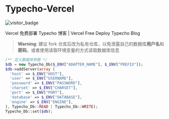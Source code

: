 # Typecho-Vercel

![visitor_badge](https://visitor-badge.imlete.cn/?id=github.Lete114.Vercel-Typecho)


Vercel 免费部署 Typecho 博客 | Vercel Free Deploy Typecho Blog

> **Warning**: 建议 fork 仓库后改为私有仓库，以免泄露自己的数据库**用户名**和**密码**，或者使用读取环境变量的方式读取数据库信息


```php
/** 定义数据库参数 */
$db = new Typecho_Db($_ENV["ADAPTER_NAME"], $_ENV["PREFIX"]);
$db->addServer(array (
  'host' => $_ENV["HOST"],
  'user' => $_ENV["USERNAME"],
  'password' => $_ENV["PASSWORD"],
  'charset' => $_ENV["CHARSET"],
  'port' => $_ENV["PORT"],
  'database' => $_ENV["DATABASE"],
  'engine' => $_ENV["ENGINE"],
), Typecho_Db::READ | Typecho_Db::WRITE);
Typecho_Db::set($db);
```
